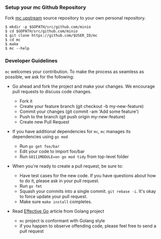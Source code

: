 ### Setup your mc Github Repository
Fork [mc upstream](https://github.com/minio/mc/fork) source repository to your own personal repository.
```
$ mkdir -p $GOPATH/src/github.com/minio
$ cd $GOPATH/src/github.com/minio
$ git clone https://github.com/$USER_ID/mc
$ cd mc
$ make
$ mc --help
```

###  Developer Guidelines

``mc`` welcomes your contribution. To make the process as seamless as possible, we ask for the following:

* Go ahead and fork the project and make your changes. We encourage pull requests to discuss code changes.
    - Fork it
    - Create your feature branch (git checkout -b my-new-feature)
    - Commit your changes (git commit -am 'Add some feature')
    - Push to the branch (git push origin my-new-feature)
    - Create new Pull Request

* If you have additional dependencies for ``mc``, ``mc`` manages its dependencies using `go mod`
    - Run `go get foo/bar`
    - Edit your code to import foo/bar
    - Run `GO111MODULE=on go mod tidy` from top-level folder

* When you're ready to create a pull request, be sure to:
    - Have test cases for the new code. If you have questions about how to do it, please ask in your pull request.
    - Run `go fmt`
    - Squash your commits into a single commit. `git rebase -i`. It's okay to force update your pull request.
    - Make sure `make install` completes.

* Read [Effective Go](https://github.com/golang/go/wiki/CodeReviewComments) article from Golang project
    - `mc` project is conformant with Golang style
    - if you happen to observe offending code, please feel free to send a pull request
